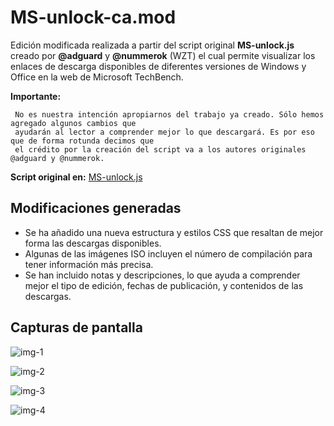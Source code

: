 # MS-unlock-ca.mod
Edición modificada realizada a partir del script original **MS-unlock.js** creado por **@adguard** y **@nummerok** (WZT) el cual permite visualizar los enlaces de descarga disponibles de diferentes versiones de Windows y Office en la web de Microsoft TechBench.

**Importante:** 

     No es nuestra intención apropiarnos del trabajo ya creado. Sólo hemos agregado algunos cambios que 
     ayudarán al lector a comprender mejor lo que descargará. Es por eso que de forma rotunda decimos que 
     el crédito por la creación del script va a los autores originales @adguard y @nummerok.

**Script original en:**	[MS-unlock.js](http://rg-adguard.net/dl/script/MS-unlock.js)

## Modificaciones generadas

* Se ha añadido una nueva estructura y estilos CSS que resaltan de mejor forma las descargas disponibles.
* Algunas de las imágenes ISO incluyen el número de compilación para tener información más precisa.
* Se han incluido notas y descripciones, lo que ayuda a comprender mejor el tipo de edición, fechas de publicación, y contenidos de las descargas.

## Capturas de pantalla

![img-1](https://lh3.googleusercontent.com/-hSkKmuIestI/V0aZm_oFf1I/AAAAAAAABts/NzETuApjiOAVxtHzTjsMCaQOn96z3LOlACCo/s680/captura-1.png)

![img-2](https://lh3.googleusercontent.com/-ohALMhh3G9g/V0aZm593qrI/AAAAAAAABto/A1esHqL6lxgxObL02XRNvWdD7-eF8CHtACCo/s680/captura-2.png)

![img-3](https://lh3.googleusercontent.com/-D1dgIwasjvs/V0aZmYipLjI/AAAAAAAABt4/vPphXZLfBSIyQ3ZKUGvqRI57xG6L3IqEQCCo/s680/captura-3.png)

![img-4](https://lh3.googleusercontent.com/-Hfr9Ko3Lxsk/V0aZnJjMuFI/AAAAAAAABt4/LbXl9br8jhMg7OTd8fT6ztDBbGpShQsdwCCo/s680/captura-4.png)
